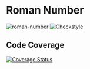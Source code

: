 # Roman Number

[![roman-number](https://github.com/Dhahsh/MTSS_pratica2/actions/workflows/build.yml/badge.svg)](https://github.com/Dhahsh/MTSS_pratica2/actions/workflows/build.yml) [![Checkstyle](https://github.com/Dhahsh/MTSS_pratica2/actions/workflows/checkstyle.yml/badge.svg)](https://github.com/Dhahsh/MTSS_pratica2/actions/workflows/checkstyle.yml)

## Code Coverage
[![Coverage Status](https://coveralls.io/repos/github/Dhahsh/MTSS_Pratica2/badge.svg?branch=develop)](https://coveralls.io/github/Dhahsh/MTSS_Pratica2?branch=develop)
